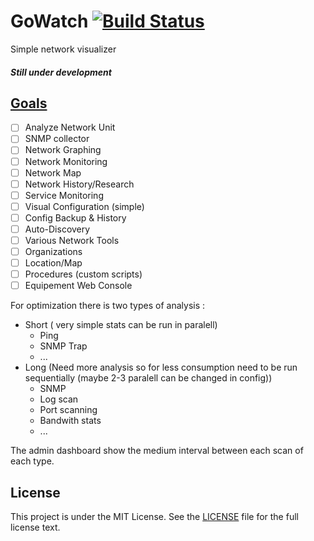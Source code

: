 # GoWatch [![Build Status](https://travis-ci.org/sapk/GoWatch.svg?branch=master)](https://travis-ci.org/sapk/GoWatch)
Simple network visualizer
##### Still under development
## [Goals](https://github.com/sapk/GoWatch/wiki/Detailled-goals)
- [ ] Analyze Network Unit
- [ ] SNMP collector
- [ ] Network Graphing
- [ ] Network Monitoring
- [ ] Network Map
- [ ] Network History/Research
- [ ] Service Monitoring
- [ ] Visual Configuration (simple)
- [ ] Config Backup & History
- [ ] Auto-Discovery
- [ ] Various Network Tools
- [ ] Organizations
- [ ] Location/Map
- [ ] Procedures (custom scripts)
- [ ] Equipement Web Console

For optimization there is two types of analysis :
  - Short ( very simple stats can be run in paralell)
    - Ping
    - SNMP Trap
    - ...
  - Long (Need more analysis so for less consumption need to be run sequentially (maybe 2-3 paralell can be changed in config))
    - SNMP
    - Log scan
    - Port scanning
    - Bandwith stats
    - ...

The admin dashboard show the medium interval between each scan of each type.
## License

This project is under the MIT License. See the [LICENSE](https://github.com/sapk/GoWatch/blob/master/LICENSE) file for the full license text.
